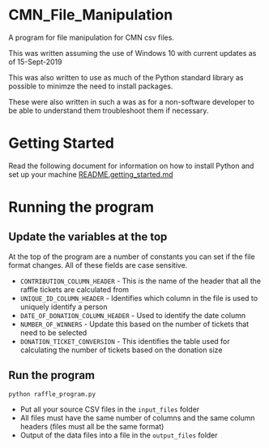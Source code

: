 # CMN_File_Manipulation
A program for file manipulation for CMN csv files.

This was written assuming the use of Windows 10 with current updates as of 15-Sept-2019

This was also written to use as much of the Python standard library as possible to minimze the need to install packages.

These were also written in such a was as for a non-software developer to be able to understand them troubleshoot them if necessary.

# Getting Started
Read the following document for information on how to install Python and set up your machine
[README.getting_started.md](README.getting_started.md)

# Running the program 

## Update the variables at the top
At the top of the program are a number of constants you can set if the file format changes.
All of these fields are case sensitive.

* `CONTRIBUTION_COLUMN_HEADER` - This is the name of the header that all the raffle tickets are calculated from
* `UNIQUE_ID_COLUMN_HEADER` - Identifies which column in the file is used to uniquely identify a person
* `DATE_OF_DONATION_COLUMN_HEADER` - Used to identify the date column
* `NUMBER_OF_WINNERS` - Update this based on the number of tickets that need to be selected
* `DONATION_TICKET_CONVERSION` - This identifies the table used for calculating the number of tickets based on the donation size

## Run the program
```python raffle_program.py```

- Put all your source CSV files in the `input_files` folder
- All files must have the same number of columns and the same column headers (files must all be the same format)
- Output of the data files into a file in the `output_files` folder

